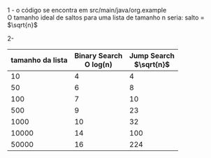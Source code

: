 1 - o código se encontra em src/main/java/org.example  
O tamanho ideal de saltos para uma lista de tamanho n seria:
salto = $\sqrt{n}$  



2-

| tamanho da lista | Binary Search<br/>O log(n) | Jump Search<br/> $\sqrt{n}$ | 
|------------------|----------------------------|-----------------------------|
| 10               | 4                          | 4                           |
| 50               | 6                          | 8                           |
| 100              | 7                          | 10                          |
| 500              | 9                          | 23                          |
| 1000             | 10                         | 32                          |
| 10000            | 14                         | 100                         |
| 50000            | 16                         | 224                         |

